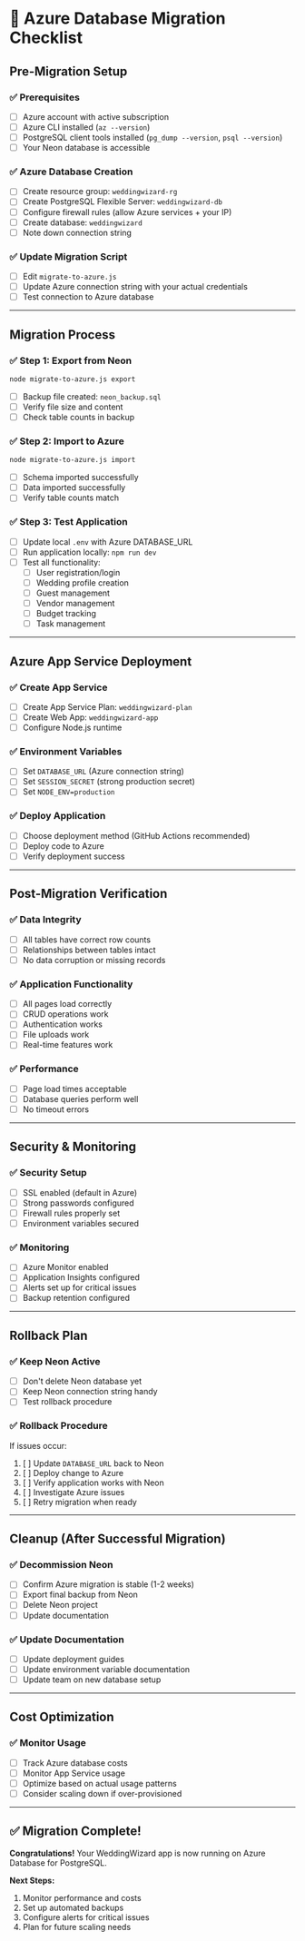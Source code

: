 # 🚀 Azure Database Migration Checklist

## Pre-Migration Setup

### ✅ Prerequisites
- [ ] Azure account with active subscription
- [ ] Azure CLI installed (`az --version`)
- [ ] PostgreSQL client tools installed (`pg_dump --version`, `psql --version`)
- [ ] Your Neon database is accessible

### ✅ Azure Database Creation
- [ ] Create resource group: `weddingwizard-rg`
- [ ] Create PostgreSQL Flexible Server: `weddingwizard-db`
- [ ] Configure firewall rules (allow Azure services + your IP)
- [ ] Create database: `weddingwizard`
- [ ] Note down connection string

### ✅ Update Migration Script
- [ ] Edit `migrate-to-azure.js`
- [ ] Update Azure connection string with your actual credentials
- [ ] Test connection to Azure database

---

## Migration Process

### ✅ Step 1: Export from Neon
```bash
node migrate-to-azure.js export
```
- [ ] Backup file created: `neon_backup.sql`
- [ ] Verify file size and content
- [ ] Check table counts in backup

### ✅ Step 2: Import to Azure
```bash
node migrate-to-azure.js import
```
- [ ] Schema imported successfully
- [ ] Data imported successfully
- [ ] Verify table counts match

### ✅ Step 3: Test Application
- [ ] Update local `.env` with Azure DATABASE_URL
- [ ] Run application locally: `npm run dev`
- [ ] Test all functionality:
  - [ ] User registration/login
  - [ ] Wedding profile creation
  - [ ] Guest management
  - [ ] Vendor management
  - [ ] Budget tracking
  - [ ] Task management

---

## Azure App Service Deployment

### ✅ Create App Service
- [ ] Create App Service Plan: `weddingwizard-plan`
- [ ] Create Web App: `weddingwizard-app`
- [ ] Configure Node.js runtime

### ✅ Environment Variables
- [ ] Set `DATABASE_URL` (Azure connection string)
- [ ] Set `SESSION_SECRET` (strong production secret)
- [ ] Set `NODE_ENV=production`

### ✅ Deploy Application
- [ ] Choose deployment method (GitHub Actions recommended)
- [ ] Deploy code to Azure
- [ ] Verify deployment success

---

## Post-Migration Verification

### ✅ Data Integrity
- [ ] All tables have correct row counts
- [ ] Relationships between tables intact
- [ ] No data corruption or missing records

### ✅ Application Functionality
- [ ] All pages load correctly
- [ ] CRUD operations work
- [ ] Authentication works
- [ ] File uploads work
- [ ] Real-time features work

### ✅ Performance
- [ ] Page load times acceptable
- [ ] Database queries perform well
- [ ] No timeout errors

---

## Security & Monitoring

### ✅ Security Setup
- [ ] SSL enabled (default in Azure)
- [ ] Strong passwords configured
- [ ] Firewall rules properly set
- [ ] Environment variables secured

### ✅ Monitoring
- [ ] Azure Monitor enabled
- [ ] Application Insights configured
- [ ] Alerts set up for critical issues
- [ ] Backup retention configured

---

## Rollback Plan

### ✅ Keep Neon Active
- [ ] Don't delete Neon database yet
- [ ] Keep Neon connection string handy
- [ ] Test rollback procedure

### ✅ Rollback Procedure
If issues occur:
1. [ ] Update `DATABASE_URL` back to Neon
2. [ ] Deploy change to Azure
3. [ ] Verify application works with Neon
4. [ ] Investigate Azure issues
5. [ ] Retry migration when ready

---

## Cleanup (After Successful Migration)

### ✅ Decommission Neon
- [ ] Confirm Azure migration is stable (1-2 weeks)
- [ ] Export final backup from Neon
- [ ] Delete Neon project
- [ ] Update documentation

### ✅ Update Documentation
- [ ] Update deployment guides
- [ ] Update environment variable documentation
- [ ] Update team on new database setup

---

## Cost Optimization

### ✅ Monitor Usage
- [ ] Track Azure database costs
- [ ] Monitor App Service usage
- [ ] Optimize based on actual usage patterns
- [ ] Consider scaling down if over-provisioned

---

## ✅ Migration Complete!

**Congratulations!** Your WeddingWizard app is now running on Azure Database for PostgreSQL.

**Next Steps:**
1. Monitor performance and costs
2. Set up automated backups
3. Configure alerts for critical issues
4. Plan for future scaling needs 